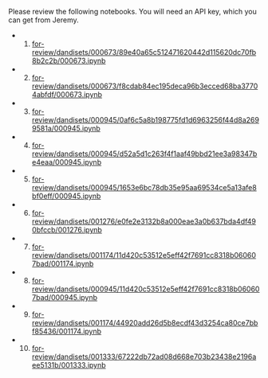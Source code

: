 Please review the following notebooks. You will need an API key, which you can get from Jeremy.

* 1. [for-review/dandisets/000673/89e40a65c512471620442d115620dc70fb8b2c2b/000673.ipynb](https://dandi-ai-notebooks.github.io/dandi-notebook-review/review?url=https://github.com/dandi-ai-notebooks/dandi-ai-notebooks-3/blob/main/for-review/dandisets/000673/89e40a65c512471620442d115620dc70fb8b2c2b/000673.ipynb)
* 2. [for-review/dandisets/000673/f8cdab84ec195deca96b3ecced68ba37704abfdf/000673.ipynb](https://dandi-ai-notebooks.github.io/dandi-notebook-review/review?url=https://github.com/dandi-ai-notebooks/dandi-ai-notebooks-3/blob/main/for-review/dandisets/000673/f8cdab84ec195deca96b3ecced68ba37704abfdf/000673.ipynb)
* 3. [for-review/dandisets/000945/0af6c5a8b198775fd1d6963256f44d8a2699581a/000945.ipynb](https://dandi-ai-notebooks.github.io/dandi-notebook-review/review?url=https://github.com/dandi-ai-notebooks/dandi-ai-notebooks-3/blob/main/for-review/dandisets/000945/0af6c5a8b198775fd1d6963256f44d8a2699581a/000945.ipynb)
* 4. [for-review/dandisets/000945/d52a5d1c263f4f1aaf49bbd21ee3a98347be4eaa/000945.ipynb](https://dandi-ai-notebooks.github.io/dandi-notebook-review/review?url=https://github.com/dandi-ai-notebooks/dandi-ai-notebooks-3/blob/main/for-review/dandisets/000945/d52a5d1c263f4f1aaf49bbd21ee3a98347be4eaa/000945.ipynb)
* 5. [for-review/dandisets/000945/1653e6bc78db35e95aa69534ce5a13afe8bf0eff/000945.ipynb](https://dandi-ai-notebooks.github.io/dandi-notebook-review/review?url=https://github.com/dandi-ai-notebooks/dandi-ai-notebooks-3/blob/main/for-review/dandisets/000945/1653e6bc78db35e95aa69534ce5a13afe8bf0eff/000945.ipynb)
* 6. [for-review/dandisets/001276/e0fe2e3132b8a000eae3a0b637bda4df490bfccb/001276.ipynb](https://dandi-ai-notebooks.github.io/dandi-notebook-review/review?url=https://github.com/dandi-ai-notebooks/dandi-ai-notebooks-3/blob/main/for-review/dandisets/001276/e0fe2e3132b8a000eae3a0b637bda4df490bfccb/001276.ipynb)
* 7. [for-review/dandisets/001174/11d420c53512e5eff42f7691cc8318b060607bad/001174.ipynb](https://dandi-ai-notebooks.github.io/dandi-notebook-review/review?url=https://github.com/dandi-ai-notebooks/dandi-ai-notebooks-3/blob/main/for-review/dandisets/001174/11d420c53512e5eff42f7691cc8318b060607bad/001174.ipynb)
* 8. [for-review/dandisets/000945/11d420c53512e5eff42f7691cc8318b060607bad/000945.ipynb](https://dandi-ai-notebooks.github.io/dandi-notebook-review/review?url=https://github.com/dandi-ai-notebooks/dandi-ai-notebooks-3/blob/main/for-review/dandisets/000945/11d420c53512e5eff42f7691cc8318b060607bad/000945.ipynb)
* 9. [for-review/dandisets/001174/44920add26d5b8ecdf43d3254ca80ce7bbf85436/001174.ipynb](https://dandi-ai-notebooks.github.io/dandi-notebook-review/review?url=https://github.com/dandi-ai-notebooks/dandi-ai-notebooks-3/blob/main/for-review/dandisets/001174/44920add26d5b8ecdf43d3254ca80ce7bbf85436/001174.ipynb)
* 10. [for-review/dandisets/001333/67222db72ad08d668e703b23438e2196aee5131b/001333.ipynb](https://dandi-ai-notebooks.github.io/dandi-notebook-review/review?url=https://github.com/dandi-ai-notebooks/dandi-ai-notebooks-3/blob/main/for-review/dandisets/001333/67222db72ad08d668e703b23438e2196aee5131b/001333.ipynb)